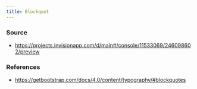 ```yaml
---
title: Blockquot
---
```


### Source

* https://projects.invisionapp.com/d/main#/console/11533069/246098602/preview

### References

* https://getbootstrap.com/docs/4.0/content/typography/#blockquotes